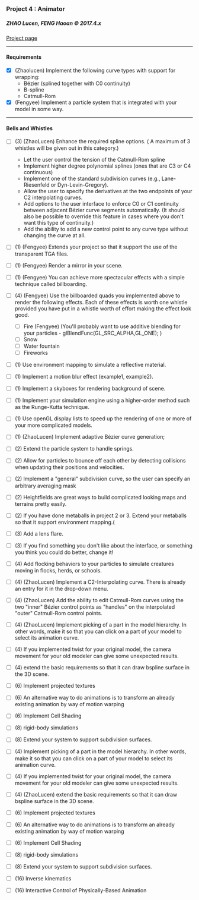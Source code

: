 ### Project 4 : Animator
##### ZHAO Lucen, FENG Haoan 	© 2017.4.x
[Project page](https://course.cse.ust.hk/comp4411/Password_Only/projects/animator03/index.html)
***

#### Requirements

* [x] (Zhaolucen) Implement the following curve types with support for wrapping:  
    - Bézier (splined together with C0 continuity)  
    - B-spline  
    - Catmull-Rom  
* [x] (Fengyee) Implement a particle system that is integrated with your model in some way.  

***  
#### Bells and Whistles

* [ ] (3) (ZhaoLucen) Enhance the required spline options. (  A maximum of 3 whistles will be given out in this category.)
    - Let the user control the tension of the Catmull-Rom spline
    - Implement higher degree polynomial splines (ones that are C3 or C4 continuous)
    - Implement one of the standard subdivision curves (e.g., Lane-Riesenfeld or Dyn-Levin-Gregory).
    - Allow the user to specify the derivatives at the two endpoints of your C2 interpolating curves.
    - Add options to the user interface to enforce C0 or C1 continuity between adjacent Bézier curve segments automatically. (It should also be possible to override this feature in cases where you don't want this type of continuity.)
    - Add the ability to add a new control point to any curve type without changing the curve at all.
* [ ] (1) (Fengyee) Extends your project so that it support the use of the transparent TGA files.
* [ ] (1) (Fengyee) Render a mirror in your scene.
* [ ] (1) (Fengyee) You can achieve more spectacular effects with a simple technique called billboarding.
* [ ] (4) (Fengyee) Use the billboarded quads you implemented above to render the following effects.  Each of these effects is worth one whistle provided you have put in a whistle worth of effort making the effect look good.
    - [ ] Fire (Fengyee) (You'll probably want to use additive blending for your particles - glBlendFunc(GL_SRC_ALPHA,GL_ONE); )
    - [ ] Snow
    - [ ] Water fountain
    - [ ] Fireworks
* [ ] (1) Use environment mapping to simulate a reflective material.
* [ ] (1) Implement a motion blur effect (example1, example2). 
* [ ] (1) Implement a skyboxes for rendering background of scene.
* [ ] (1)  Implement your simulation engine using a higher-order method such as the Runge-Kutta technique. 
* [ ] (1) Use openGL  display lists to speed up the rendering of one or more of your more complicated models.
* [ ] (1) (ZhaoLucen) Implement adaptive Bézier curve generation; 
* [ ] (2) Extend the particle system to handle springs.
* [ ] (2) Allow for particles to bounce off each other by detecting collisions when updating their positions and velocities.
* [ ] (2) Implement a "general" subdivision curve, so the user can specify an arbitrary averaging mask 
* [ ] (2) Heightfields are great ways to build complicated looking maps and terrains pretty easily.
* [ ] (2) If you have done metaballs in project 2 or 3.  Extend your metaballs so that it support environment mapping.(
* [ ] (3)  Add a lens flare.
* [ ] (3) If you find something you don't like about the interface, or something you think you could do better, change it!
* [ ] (4) Add flocking behaviors to your particles to simulate creatures moving in flocks, herds, or schools.
* [ ] (4) (ZhaoLucen) Implement a C2-Interpolating curve.  There is already an entry for it in the drop-down menu.
* [ ] (4) (ZhaoLucen) Add the ability to edit Catmull-Rom curves using the two "inner" Bézier control points as "handles" on the interpolated "outer" Catmull-Rom control points.
* [ ] (4) (ZhaoLucen) Implement picking of a part in the model hierarchy. In other words, make it so that you can click on a part of your model to select its animation curve. 
* [ ] (4) If you implemented twist for your original model, the camera movement for your old modeler can give some unexpected results.
* [ ] (4)  extend the basic requirements so that it can draw bspline surface in the 3D scene.
* [ ] (6)  Implement projected textures
* [ ] (6) An alternative way to do animations is to transform an already existing animation by way of motion warping
* [ ] (6) Implement Cell Shading
* [ ] (8)  rigid-body simulations
* [ ] (8) Extend your system to support subdivision surfaces.
* [ ] (4) Implement picking of a part in the model hierarchy. In other words, make it so that you can click on a part of your model to select its animation curve. 
* [ ] (4) If you implemented twist for your original model, the camera movement for your old modeler can give some unexpected results.
* [ ] (4) (ZhaoLucen) extend the basic requirements so that it can draw bspline surface in the 3D scene.
* [ ] (6)  Implement projected textures
* [ ] (6) An alternative way to do animations is to transform an already existing animation by way of motion warping
* [ ] (6) Implement Cell Shading
* [ ] (8)  rigid-body simulations
* [ ] (8) Extend your system to support subdivision surfaces.

* [ ] (16) Inverse kinematics
* [ ] (16) Interactive Control of Physically-Based Animation
